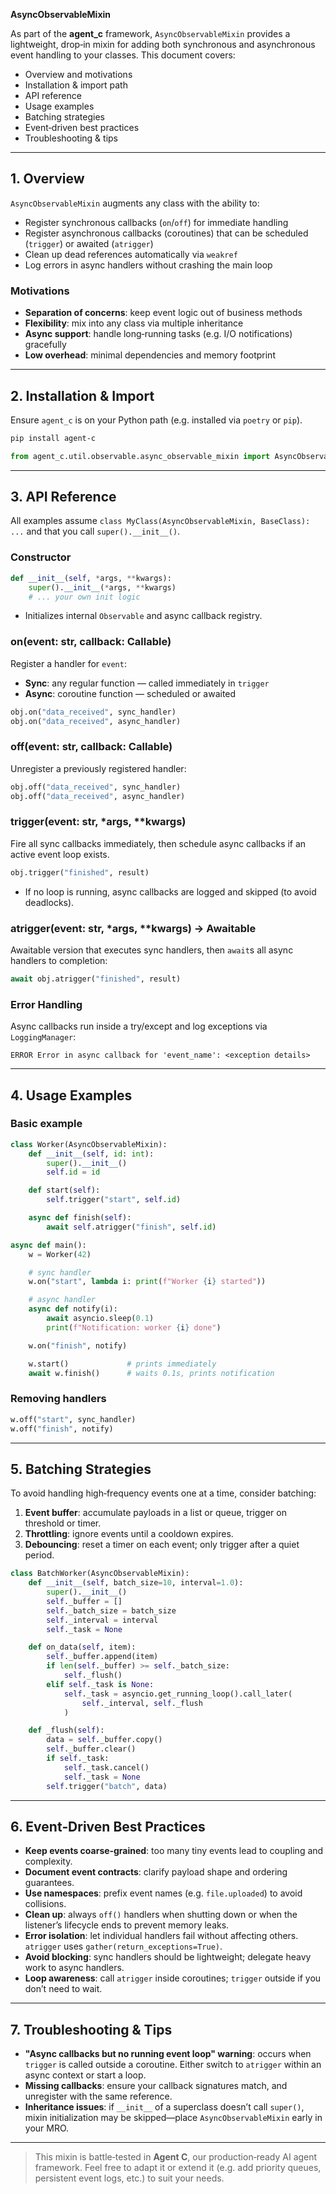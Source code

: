 **AsyncObservableMixin**

As part of the **agent\_c** framework, `AsyncObservableMixin` provides a lightweight, drop‑in mixin for adding both synchronous and asynchronous event handling to your classes. This document covers:

- Overview and motivations
- Installation & import path
- API reference
- Usage examples
- Batching strategies
- Event‑driven best practices
- Troubleshooting & tips

---

## 1. Overview

`AsyncObservableMixin` augments any class with the ability to:

- Register synchronous callbacks (`on`/`off`) for immediate handling
- Register asynchronous callbacks (coroutines) that can be scheduled (`trigger`) or awaited (`atrigger`)
- Clean up dead references automatically via `weakref`
- Log errors in async handlers without crashing the main loop

### Motivations

- **Separation of concerns**: keep event logic out of business methods
- **Flexibility**: mix into any class via multiple inheritance
- **Async support**: handle long‑running tasks (e.g. I/O notifications) gracefully
- **Low overhead**: minimal dependencies and memory footprint

---

## 2. Installation & Import

Ensure `agent_c` is on your Python path (e.g. installed via `poetry` or `pip`).

```bash
pip install agent-c
```

```python
from agent_c.util.observable.async_observable_mixin import AsyncObservableMixin
```

---

## 3. API Reference

All examples assume `class MyClass(AsyncObservableMixin, BaseClass): ...` and that you call `super().__init__()`.

### Constructor

```python
def __init__(self, *args, **kwargs):
    super().__init__(*args, **kwargs)
    # ... your own init logic
```

- Initializes internal `Observable` and async callback registry.

### on(event: str, callback: Callable)

Register a handler for `event`:

- **Sync**: any regular function — called immediately in `trigger`
- **Async**: coroutine function — scheduled or awaited

```python
obj.on("data_received", sync_handler)
obj.on("data_received", async_handler)
```

### off(event: str, callback: Callable)

Unregister a previously registered handler:

```python
obj.off("data_received", sync_handler)
obj.off("data_received", async_handler)
```

### trigger(event: str, \*args, \*\*kwargs)

Fire all sync callbacks immediately, then schedule async callbacks if an active event loop exists.

```python
obj.trigger("finished", result)
```

- If no loop is running, async callbacks are logged and skipped (to avoid deadlocks).

### atrigger(event: str, \*args, \*\*kwargs) -> Awaitable

Awaitable version that executes sync handlers, then `await`s all async handlers to completion:

```python
await obj.atrigger("finished", result)
```

### Error Handling

Async callbacks run inside a try/except and log exceptions via `LoggingManager`:

```text
ERROR Error in async callback for 'event_name': <exception details>
```

---

## 4. Usage Examples

### Basic example

```python
class Worker(AsyncObservableMixin):
    def __init__(self, id: int):
        super().__init__()
        self.id = id

    def start(self):
        self.trigger("start", self.id)

    async def finish(self):
        await self.atrigger("finish", self.id)
```

```python
async def main():
    w = Worker(42)

    # sync handler
    w.on("start", lambda i: print(f"Worker {i} started"))

    # async handler
    async def notify(i):
        await asyncio.sleep(0.1)
        print(f"Notification: worker {i} done")

    w.on("finish", notify)

    w.start()             # prints immediately
    await w.finish()      # waits 0.1s, prints notification
```

### Removing handlers

```python
w.off("start", sync_handler)
w.off("finish", notify)
```

---

## 5. Batching Strategies

To avoid handling high‑frequency events one at a time, consider batching:

1. **Event buffer**: accumulate payloads in a list or queue, trigger on threshold or timer.
2. **Throttling**: ignore events until a cooldown expires.
3. **Debouncing**: reset a timer on each event; only trigger after a quiet period.

```python
class BatchWorker(AsyncObservableMixin):
    def __init__(self, batch_size=10, interval=1.0):
        super().__init__()
        self._buffer = []
        self._batch_size = batch_size
        self._interval = interval
        self._task = None

    def on_data(self, item):
        self._buffer.append(item)
        if len(self._buffer) >= self._batch_size:
            self._flush()
        elif self._task is None:
            self._task = asyncio.get_running_loop().call_later(
                self._interval, self._flush
            )

    def _flush(self):
        data = self._buffer.copy()
        self._buffer.clear()
        if self._task:
            self._task.cancel()
            self._task = None
        self.trigger("batch", data)
```

---

## 6. Event‑Driven Best Practices

- **Keep events coarse‑grained**: too many tiny events lead to coupling and complexity.
- **Document event contracts**: clarify payload shape and ordering guarantees.
- **Use namespaces**: prefix event names (e.g. `file.uploaded`) to avoid collisions.
- **Clean up**: always `off()` handlers when shutting down or when the listener’s lifecycle ends to prevent memory leaks.
- **Error isolation**: let individual handlers fail without affecting others.  `atrigger` uses `gather(return_exceptions=True)`.
- **Avoid blocking**: sync handlers should be lightweight; delegate heavy work to async handlers.
- **Loop awareness**: call `atrigger` inside coroutines; `trigger` outside if you don’t need to wait.

---

## 7. Troubleshooting & Tips

- **"Async callbacks but no running event loop" warning**: occurs when `trigger` is called outside a coroutine.  Either switch to `atrigger` within an async context or start a loop.
- **Missing callbacks**: ensure your callback signatures match, and unregister with the same reference.
- **Inheritance issues**: if `__init__` of a superclass doesn’t call `super()`, mixin initialization may be skipped—place `AsyncObservableMixin` early in your MRO.

---

> This mixin is battle‑tested in **Agent C**, our production‑ready AI agent framework. Feel free to adapt it or extend it (e.g. add priority queues, persistent event logs, etc.) to suit your needs.

